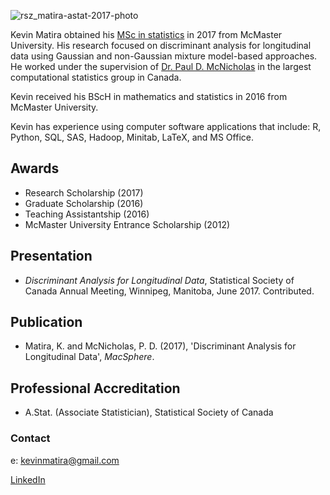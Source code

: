 ![rsz_matira-astat-2017-photo](https://user-images.githubusercontent.com/32027209/30787995-ccbe70da-a162-11e7-8b46-4091db358b3e.jpg)

Kevin Matira obtained his [MSc in statistics](https://www.math.mcmaster.ca/index.php/graduate-studies/graduate-degrees-awarded/57-/msc-statistics/608-degrees-awarded-msc-stats.html) in 2017 from McMaster University. His research focused on discriminant analysis for longitudinal data using Gaussian and non-Gaussian mixture model-based approaches. He worked under the supervision of [Dr. Paul D. McNicholas](https://ms.mcmaster.ca/~paul/index.html) in the largest computational statistics group in Canada.

Kevin received his BScH in mathematics and statistics in 2016 from McMaster University.

Kevin has experience using computer software applications that include: R, Python, SQL, SAS, Hadoop, Minitab, LaTeX, and MS Office.

## Awards

- Research Scholarship (2017)
- Graduate Scholarship (2016)
- Teaching Assistantship (2016)
- McMaster University Entrance Scholarship (2012)

## Presentation

- _Discriminant Analysis for Longitudinal Data_, Statistical Society of
Canada Annual Meeting, Winnipeg, Manitoba, June 2017. Contributed.

## Publication

- Matira, K. and McNicholas, P. D. (2017), 'Discriminant Analysis for Longitudinal Data', _MacSphere_.

## Professional Accreditation

- A.Stat. (Associate Statistician), Statistical Society of Canada

### Contact

e: kevinmatira@gmail.com

[LinkedIn](https://www.linkedin.com/in/kevin-matira-bb465091/)
